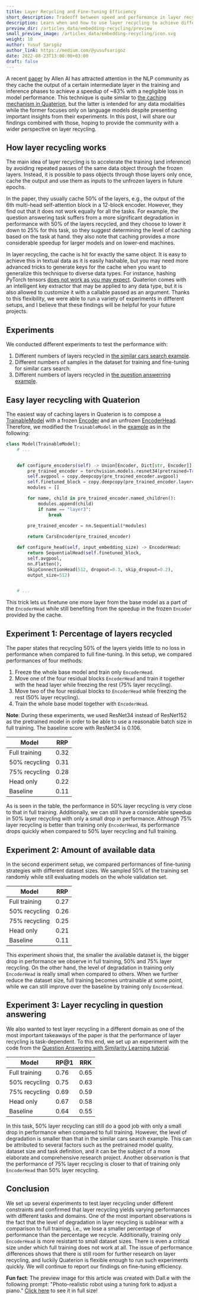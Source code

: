 ```yaml
---
title: Layer Recycling and Fine-tuning Efficiency
short_description: Tradeoff between speed and performance in layer recycling
description: Learn when and how to use layer recycling to achieve different performance targets.
preview_dir: /articles_data/embedding-recycling/preview
small_preview_image: /articles_data/embedding-recycling/icon.svg
weight: 10
author: Yusuf Sarıgöz
author_link: https://medium.com/@yusufsarigoz
date: 2022-08-23T13:00:00+03:00
draft: false
---
```


A recent [paper](https://arxiv.org/abs/2207.04993)
by Allen AI has attracted attention in the NLP community as they cache the output of a certain intermediate layer
in the training and inference phases to achieve a speedup of ~83%
with a negligible loss in model performance.
This technique is quite similar to [the caching mechanism in Quaterion](https://quaterion.qdrant.tech/tutorials/cache_tutorial.html),
but the latter is intended for any data modalities while the former focuses only on language models
despite presenting important insights from their experiments.
In this post, I will share our findings combined with those,
hoping to provide the community with a wider perspective on layer recycling.

## How layer recycling works
The main idea of layer recycling is to accelerate the training (and inference)
by avoiding repeated passes of the same data object through the frozen layers.
Instead, it is possible to pass objects through those layers only once,
cache the output
and use them as inputs to the unfrozen layers in future epochs.

In the paper, they usually cache 50% of the layers, e.g., the output of the 6th multi-head self-attention block in a 12-block encoder.
However, they find out that it does not work equally for all the tasks.
For example, the question answering task suffers from a more significant degradation in performance with 50% of the layers recycled,
and they choose to lower it down to 25% for this task,
so they suggest determining the level of caching based on the task at hand.
they also note that caching provides a more considerable speedup for larger models and on lower-end machines.

In layer recycling, the cache is hit for exactly the same object.
It is easy to achieve this in textual data as it is easily hashable,
but you may need more advanced tricks to generate keys for the cache
when you want to generalize this technique to diverse data types.
For instance, hashing PyTorch tensors [does not work as you may expect](https://github.com/joblib/joblib/issues/1282).
Quaterion comes with an intelligent key extractor that may be applied to any data type,
but it is also allowed to customize it with a callable passed as an argument.
Thanks to this flexibility, we were able to run a variety of experiments in different setups,
and I believe that these findings will be helpful for your future projects.

## Experiments
We conducted different experiments to test the performance with:
1. Different numbers of layers recycled in [the similar cars search example](https://quaterion.qdrant.tech/tutorials/cars-tutorial.html).
2. Different numbers of samples in the dataset for training and fine-tuning for similar cars search.
3. Different numbers of layers recycled in [the question answerring example](https://quaterion.qdrant.tech/tutorials/nlp_tutorial.html).

## Easy layer recycling with Quaterion
The easiest way of caching layers in Quaterion is to compose a [TrainableModel](https://quaterion.qdrant.tech/quaterion.train.trainable_model.html#quaterion.train.trainable_model.TrainableModel)
with a frozen [Encoder](https://quaterion-models.qdrant.tech/quaterion_models.encoders.encoder.html#quaterion_models.encoders.encoder.Encoder)
and an unfrozen [EncoderHead](https://quaterion-models.qdrant.tech/quaterion_models.heads.encoder_head.html#quaterion_models.heads.encoder_head.EncoderHead).
Therefore, we modified the `TrainableModel` in the [example](https://github.com/qdrant/quaterion/blob/master/examples/cars/models.py)
as in the following:

```python
class Model(TrainableModel):
    # ...


    def configure_encoders(self) -> Union[Encoder, Dict[str, Encoder]]:
        pre_trained_encoder = torchvision.models.resnet34(pretrained=True)
        self.avgpool = copy.deepcopy(pre_trained_encoder.avgpool)
        self.finetuned_block = copy.deepcopy(pre_trained_encoder.layer4)
        modules = []

        for name, child in pre_trained_encoder.named_children():
            modules.append(child)
            if name == "layer3":
                break

        pre_trained_encoder = nn.Sequential(*modules)
        
        return CarsEncoder(pre_trained_encoder)

    def configure_head(self, input_embedding_size) -> EncoderHead:
        return SequentialHead(self.finetuned_block,
        self.avgpool,
        nn.Flatten(),
        SkipConnectionHead(512, dropout=0.3, skip_dropout=0.2),
        output_size=512)


    # ...
```

This trick lets us finetune one more layer from the base model as a part of the `EncoderHead`
while still benefiting from the speedup in the frozen `Encoder` provided by the cache.


## Experiment 1: Percentage of layers recycled
The paper states that recycling 50% of the layers yields little to no loss in performance when compared to full fine-tuning.
In this setup, we compared performances of four methods:
1. Freeze the whole base model and train only `EncoderHead`.
2. Move one of the four residual blocks `EncoderHead` and train it together with the head layer while freezing the rest (75% layer recycling).
3. Move two of the four residual blocks to `EncoderHead` while freezing the rest (50% layer recycling).
4. Train the whole base model together with `EncoderHead`.

**Note**: During these experiments, we used ResNet34 instead of ResNet152 as the pretrained model
in order to be able to use a reasonable batch size in full training.
The baseline score with ResNet34 is 0.106.

| Model         | RRP  |
| ------------- | ---- |
| Full training   | 0.32 |
| 50% recycling | 0.31 |
| 75% recycling | 0.28 |
| Head only     | 0.22 |
| Baseline     | 0.11 |

As is seen in the table, the performance in 50% layer recycling is very close to that in full training.
Additionally, we can still have a considerable speedup in 50% layer recycling with only a small drop in performance.
Although 75% layer recycling is better than training only `EncoderHead`,
its performance drops quickly when compared to 50% layer recycling and full training.

## Experiment 2: Amount of available data
In the second experiment setup, we compared performances of fine-tuning strategies with different dataset sizes.
We sampled 50% of the training set randomly while still evaluating models on the whole validation set.

| Model         | RRP  |
| ------------- | ---- |
| Full training   | 0.27 |
| 50% recycling | 0.26 |
| 75% recycling | 0.25 |
| Head only     | 0.21 |
| Baseline     | 0.11 |

This experiment shows that, the smaller the available dataset is,
the bigger drop  in performance we observe in full training, 50% and 75% layer recycling.
On the other hand, the level of degradation in training only `EncoderHead` is really small when compared to others.
When we further reduce the dataset size, full training becomes untrainable at some point,
while we can still improve over the baseline by training only `EncoderHead`.


## Experiment 3: Layer recycling in question answering
We also wanted to test layer recycling in a different domain
as one of the most important takeaways of the paper is that
the performance of layer recycling is task-dependent.
To this end, we set up an experiment with the code from the [Question Answering with Similarity Learning tutorial](https://quaterion.qdrant.tech/tutorials/nlp_tutorial.html).

| Model         | RP@1  | RRK |
| ------------- | ---- | ---- |
| Full training   | 0.76 | 0.65 |
| 50% recycling | 0.75 | 0.63 |
| 75% recycling | 0.69 | 0.59 |
| Head only     | 0.67 | 0.58 |
| Baseline     | 0.64 | 0.55 |


In this task, 50% layer recycling can still do a good job with only a small drop in performance when compared to full training.
However, the level of degradation is smaller than that in the similar cars search example.
This can be attributed to several factors such as the pretrained model quality, dataset size and task definition,
and it can be the subject of a more elaborate and comprehensive research project.
Another observation is that the performance of 75% layer recycling is closer to that of training only `EncoderHead`
than 50% layer recycling.

## Conclusion
We set up several experiments to test layer recycling under different constraints
and confirmed that layer recycling yields varying performances with different tasks and domains.
One of the most important observations is the fact that the level of degradation in layer recycling
is sublinear with a comparison to full training, i.e., we lose a smaller percentage of performance than
the percentage we recycle. Additionally, training only `EncoderHead`
is more resistant to small dataset sizes.
There is even a critical size under which full training does not work at all.
The issue of performance differences shows that there is still room for further research on layer recycling,
and luckily Quaterion is flexible enough to run such experiments quickly.
We will continue to report our findings on fine-tuning efficiency.

**Fun fact**: The preview image for this article was created with Dall.e with the following prompt: "Photo-realistic robot using a tuning fork to adjust a piano."
[Click here](/articles_data/embedding-recycling/full.png)
to see it in full size!